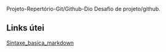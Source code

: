 Projeto-Repertório-Git/Github-Dio
Desafio de projeto/github.

## Links útei
[Sintaxe_basica_markdown](https://www.markdownguide.org/getting-started/)
